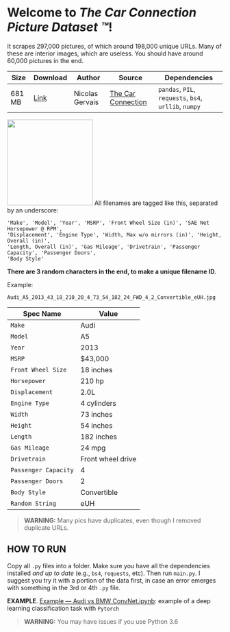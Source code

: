 # Welcome to _The Car Connection Picture Dataset :tm:_!
It scrapes 297,000 pictures, of which around 198,000 unique URLs. Many of these are interior images, which are useless. You should have around 60,000 pictures in the end. 

| Size | Download | Author | Source | Dependencies | 
| --- | --- | --- | --- | --- |
| 681 MB | [Link](https://drive.google.com/open?id=1TQQuT60bddyeGBVfwNOk6nxYavxQdZJD) | Nicolas Gervais | [The Car Connection](https://www.thecarconnection.com/) | `pandas`, `PIL`, `requests`, `bs4`, `urllib`, `numpy` |
<img src=https://user-images.githubusercontent.com/46652050/71590299-ebd23f00-2af5-11ea-916f-f19ff6fad04a.jpg width=200 img>
All filenames are tagged like this, separated by an underscore:

```
'Make', 'Model', 'Year', 'MSRP', 'Front Wheel Size (in)', 'SAE Net Horsepower @ RPM',
'Displacement', 'Engine Type', 'Width, Max w/o mirrors (in)', 'Height, Overall (in)',
'Length, Overall (in)', 'Gas Mileage', 'Drivetrain', 'Passenger Capacity', 'Passenger Doors',
'Body Style'
```
__There are 3 random characters in the end, to make a unique filename ID.__

Example:
```
Audi_A5_2013_43_18_210_20_4_73_54_182_24_FWD_4_2_Convertible_eUH.jpg
```
| Spec Name  | Value |
| ------------- | ------------- |
| `Make`  | Audi  |
| `Model`  | A5  |
| `Year`  | 2013  |
| `MSRP`  | $43,000  |
| `Front Wheel Size`  | 18 inches  |
| `Horsepower`  | 210 hp |
| `Displacement`  | 2.0L  |
| `Engine Type`  | 4 cylinders  |
| `Width`  | 73 inches  |
| `Height`  | 54 inches  |
| `Length`  | 182 inches  |
| `Gas Mileage`  | 24 mpg  |
| `Drivetrain`  | Front wheel drive  |
| `Passenger Capacity`  | 4  |
| `Passenger Doors` | 2 |
| `Body Style` | Convertible |
| `Random String` | eUH |


> __WARNING:__ Many pics have duplicates, even though I removed duplicate URLs.

## HOW TO RUN
Copy all `.py` files into a folder. Make sure you have all the dependencies installed _and up to date_ (e.g., `bs4`, `requests`, etc). Then run `main.py`. I suggest you try it with a portion of the data first, in case an error emerges with something in the 3rd or 4th `.py` file. 

__EXAMPLE__. [Example — Audi vs BMW ConvNet.ipynb](https://github.com/nicolas-gervais/predicting-car-price-from-scraped-data/blob/master/picture-scraper/Example%20%E2%80%94%20Audi%20vs%20BMW%20ConvNet.ipynb): example of a deep learning classification task with `Pytorch`

> __WARNING:__ You may have issues if you use Python 3.6
